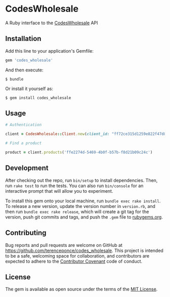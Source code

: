 # CodesWholesale

A Ruby interface to the [CodesWholesale](http://codeswholesale.com) API

## Installation

Add this line to your application's Gemfile:

```ruby
gem 'codes_wholesale'
```

And then execute:

    $ bundle

Or install it yourself as:

    $ gem install codes_wholesale

## Usage

```ruby
# Authentication

client = CodesWholesale::Client.new(client_id: "ff72ce315d1259e822f47d87d02d261e", client_secret: "$2a$10$E2jVWDADFA5gh6zlRVcrlOOX01Q/HJoT6hXuDMJxek.YEo.lkO2T6")

# Find a product

product = client.products('ffe2274d-5469-4b0f-b57b-f8d21b09c24c')
```

## Development

After checking out the repo, run `bin/setup` to install dependencies. Then, run `rake test` to run the tests. You can also run `bin/console` for an interactive prompt that will allow you to experiment.

To install this gem onto your local machine, run `bundle exec rake install`. To release a new version, update the version number in `version.rb`, and then run `bundle exec rake release`, which will create a git tag for the version, push git commits and tags, and push the `.gem` file to [rubygems.org](https://rubygems.org).

## Contributing

Bug reports and pull requests are welcome on GitHub at https://github.com/terenceponce/codes_wholesale. This project is intended to be a safe, welcoming space for collaboration, and contributors are expected to adhere to the [Contributor Covenant](http://contributor-covenant.org) code of conduct.


## License

The gem is available as open source under the terms of the [MIT License](http://opensource.org/licenses/MIT).

